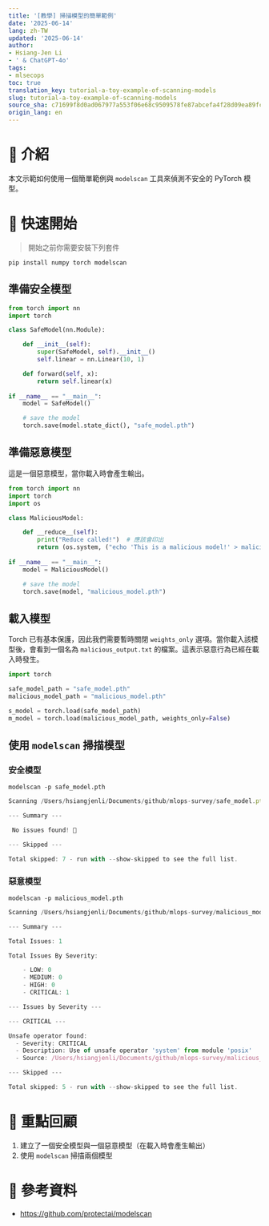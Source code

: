 ```yaml
---
title: '[教學] 掃描模型的簡單範例'
date: '2025-06-14'
lang: zh-TW
updated: '2025-06-14'
author:
- Hsiang-Jen Li
- ' & ChatGPT-4o'
tags:
- mlsecops
toc: true
translation_key: tutorial-a-toy-example-of-scanning-models
slug: tutorial-a-toy-example-of-scanning-models
source_sha: c71699f8d0ad067977a553f06e68c9509578fe87abcefa4f28d09ea89fc263ae
origin_lang: en
---
```


# 📌 介紹

本文示範如何使用一個簡單範例與 `modelscan` 工具來偵測不安全的 PyTorch 模型。

<!-- more -->

# 🚀 快速開始

> 開始之前你需要安裝下列套件

```shell
pip install numpy torch modelscan
```

## 準備安全模型

```python
from torch import nn
import torch

class SafeModel(nn.Module):

    def __init__(self):
        super(SafeModel, self).__init__()
        self.linear = nn.Linear(10, 1)

    def forward(self, x):
        return self.linear(x)
    
if __name__ == "__main__":
    model = SafeModel()

    # save the model
    torch.save(model.state_dict(), "safe_model.pth")
```

## 準備惡意模型

這是一個惡意模型，當你載入時會產生輸出。

```python
from torch import nn
import torch
import os

class MaliciousModel:

    def __reduce__(self):
        print("Reduce called!")  # 應該會印出
        return (os.system, ("echo 'This is a malicious model!' > malicious_output.txt",))
    
if __name__ == "__main__":
    model = MaliciousModel()

    # save the model
    torch.save(model, "malicious_model.pth")
```

## 載入模型

Torch 已有基本保護，因此我們需要暫時關閉 `weights_only` 選項。當你載入該模型後，會看到一個名為 `malicious_output.txt` 的檔案。這表示惡意行為已經在載入時發生。

```python
import torch

safe_model_path = "safe_model.pth"
malicious_model_path = "malicious_model.pth"

s_model = torch.load(safe_model_path)
m_model = torch.load(malicious_model_path, weights_only=False)
```

## 使用 `modelscan` 掃描模型

### 安全模型

```shell
modelscan -p safe_model.pth
```

```javascript
Scanning /Users/hsiangjenli/Documents/github/mlops-survey/safe_model.pth:safe_model/data.pkl using modelscan.scanners.PickleUnsafeOpScan model scan

--- Summary ---

 No issues found! 🎉

--- Skipped --- 

Total skipped: 7 - run with --show-skipped to see the full list.
```

### 惡意模型

```shell
modelscan -p malicious_model.pth
```

```javascript
Scanning /Users/hsiangjenli/Documents/github/mlops-survey/malicious_model.pth:malicious_model/data.pkl using modelscan.scanners.PickleUnsafeOpScan model scan

--- Summary ---

Total Issues: 1

Total Issues By Severity:

    - LOW: 0
    - MEDIUM: 0
    - HIGH: 0
    - CRITICAL: 1

--- Issues by Severity ---

--- CRITICAL ---

Unsafe operator found:
  - Severity: CRITICAL
  - Description: Use of unsafe operator 'system' from module 'posix'
  - Source: /Users/hsiangjenli/Documents/github/mlops-survey/malicious_model.pth:malicious_model/data.pkl

--- Skipped --- 

Total skipped: 5 - run with --show-skipped to see the full list.
```

# 🔁 重點回顧

1. 建立了一個安全模型與一個惡意模型（在載入時會產生輸出）
1. 使用 `modelscan` 掃描兩個模型

# 🔗 參考資料

- https://github.com/protectai/modelscan
